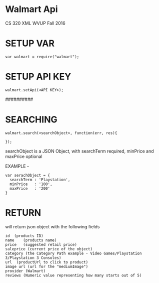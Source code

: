 # Walmart Api 
CS 320 XML
WVUP Fall 2016


# SETUP VAR
```
var walmart = require("walmart");
```

# SETUP API KEY
```
walmart.setApi(<API KEY>);
```

##########
# SEARCHING
```
walmart.search(<searchObject>, function(err, res){
	
});
```
searchObject is a JSON Object, with searchTerm required, minPrice and maxPrice optional

EXAMPLE -
```
var serachObject = {
  searchTerm : 'Playstation',
  minPrice   : '100',
  maxPrice   : '200'
}
```


# RETURN 
will return json object with the following fields
```
id 	(products ID)
name 	(products name)
price	(suggested retail price)
saleprice (current price of the object)
category (the Category Path example - Video Games/Playstation 3/Playstation 3 Consoles)
url  (productUrl to click to product)
image url (url for the "mediumImage")
provider (Walmart)
reviews (Numeric value representing how many starts out of 5)
```


